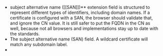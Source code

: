 - subject alternative name ([[SAN]])** extension field is structured to represent different types of identifiers, including domain names. If a certificate is configured with a SAN, the browser should validate that, and ignore the CN value. It is still safer to put the FQDN in the CN as well, because not all browsers and implementations stay up to date with the standards.
- The subject alternative name (SAN) field. A wildcard certificate will match any subdomain label.
- 